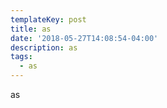 ```yaml
---
templateKey: post
title: as
date: '2018-05-27T14:08:54-04:00'
description: as
tags:
  - as
---
```

as
